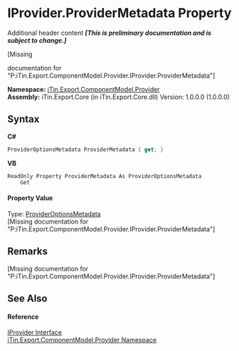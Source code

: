 # IProvider.ProviderMetadata Property 
Additional header content _**\[This is preliminary documentation and is subject to change.\]**_

\[Missing <summary> documentation for "P:iTin.Export.ComponentModel.Provider.IProvider.ProviderMetadata"\]

**Namespace:**&nbsp;<a href="723a96b5-5779-2554-cf17-05149bfcb802">iTin.Export.ComponentModel.Provider</a><br />**Assembly:**&nbsp;iTin.Export.Core (in iTin.Export.Core.dll) Version: 1.0.0.0 (1.0.0.0)

## Syntax

**C#**<br />
``` C#
ProviderOptionsMetadata ProviderMetadata { get; }
```

**VB**<br />
``` VB
ReadOnly Property ProviderMetadata As ProviderOptionsMetadata
	Get
```


#### Property Value
Type: <a href="153c6c4f-d6fc-429b-f73e-0f2d08841cf1">ProviderOptionsMetadata</a><br />\[Missing <value> documentation for "P:iTin.Export.ComponentModel.Provider.IProvider.ProviderMetadata"\]

## Remarks
\[Missing <remarks> documentation for "P:iTin.Export.ComponentModel.Provider.IProvider.ProviderMetadata"\]

## See Also


#### Reference
<a href="04a444f9-1d39-11f4-78b0-bb6b5450764a">IProvider Interface</a><br /><a href="723a96b5-5779-2554-cf17-05149bfcb802">iTin.Export.ComponentModel.Provider Namespace</a><br />